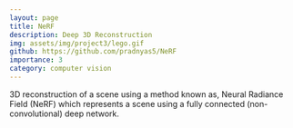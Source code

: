 ```yaml
---
layout: page
title: NeRF
description: Deep 3D Reconstruction
img: assets/img/project3/lego.gif
github: https://github.com/pradnyas5/NeRF
importance: 3
category: computer vision
---
```


3D reconstruction of a scene using a method known as, Neural Radiance Field (NeRF) which represents a scene using a fully connected (non-convolutional) deep network.